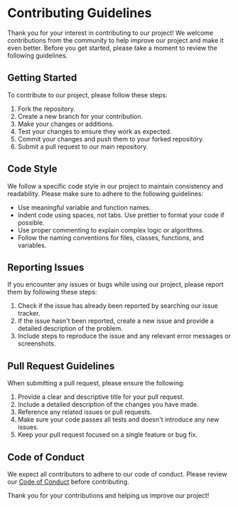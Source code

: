 # Contributing Guidelines

Thank you for your interest in contributing to our project! We welcome contributions from the community to help improve our project and make it even better. Before you get started, please take a moment to review the following guidelines.

## Getting Started

To contribute to our project, please follow these steps:

1. Fork the repository.
2. Create a new branch for your contribution.
3. Make your changes or additions.
4. Test your changes to ensure they work as expected.
5. Commit your changes and push them to your forked repository.
6. Submit a pull request to our main repository.

## Code Style

We follow a specific code style in our project to maintain consistency and readability. Please make sure to adhere to the following guidelines:

- Use meaningful variable and function names.
- Indent code using spaces, not tabs. Use prettier to format your code if possible.
- Use proper commenting to explain complex logic or algorithms.
- Follow the naming conventions for files, classes, functions, and variables.

## Reporting Issues

If you encounter any issues or bugs while using our project, please report them by following these steps:

1. Check if the issue has already been reported by searching our issue tracker.
2. If the issue hasn't been reported, create a new issue and provide a detailed description of the problem.
3. Include steps to reproduce the issue and any relevant error messages or screenshots.

## Pull Request Guidelines

When submitting a pull request, please ensure the following:

1. Provide a clear and descriptive title for your pull request.
2. Include a detailed description of the changes you have made.
3. Reference any related issues or pull requests.
4. Make sure your code passes all tests and doesn't introduce any new issues.
5. Keep your pull request focused on a single feature or bug fix.

## Code of Conduct

We expect all contributors to adhere to our code of conduct. Please review our [Code of Conduct](CODE_OF_CONDUCT.md) before contributing.

Thank you for your contributions and helping us improve our project!
